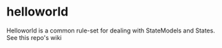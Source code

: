 # helloworld


Helloworld is a common rule-set for dealing with StateModels and States. See this repo's wiki  
